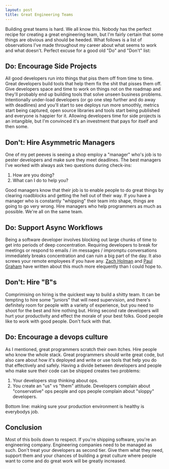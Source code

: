```yaml
---
layout: post
title: Great Engineering Teams
---
```


Building great teams is hard. We all know this. Nobody has the perfect
recipe for creating a great engineering team, but I'm fairly certain
that some things are obvious and should be heeded. What follows is a
list of observations I've made throughout my career about what seems
to work and what doesn't. Perfect excuse for a good old "Do" and
"Don't" list:

Do: Encourage Side Projects
---------------------------

All good developers run into things that piss them off from time to
time. Great developers build tools that help them fix the shit that
pisses them off. Give developers space and time to work on things not
on the roadmap and they'll probably end up building tools that solve
unseen business problems. Intentionally under-load developers (or go
one step further and do away with deadlines) and you'll start to see
deploys run more smoothly, metrics start being captured, open source
libraries and tools start being published and everyone is happier for
it. Allowing developers time for side projects is an intangible, but
I'm convinced it's an investment that pays for itself and then some.

Don't: Hire Asymmetric Managers
-------------------------------

One of my pet peeves is seeing a shop employ a "manager" who's job is
to pester developers and make sure they meet deadlines. The best
managers I've worked with always ask two questions during check-ins:

1. How are you doing? 
2. What can I do to help you?

Good managers know that their job is to enable people to do great
things by clearing roadblocks and getting the hell out of their
way. If you have a manager who is constantly "whipping" their team
into shape, things are going to go very wrong. Hire managers who help
programmers as much as possible. We're all on the same team.

Do: Support Async Workflows
---------------------------

Being a software developer involves blocking out large chunks of time
to get into periods of deep concentration. Requiring developers to
break for meetings or respond to emails / im messages / impromptu
conversations immediately breaks concentration and can ruin a big part
of the day. It also screws your remote employees if you have
any. [Zach
Holman](http://zachholman.com/posts/how-github-works-asynchronous/)
and [Paul Graham](http://www.paulgraham.com/makersschedule.html) have
written about this much more elequently than I could hope to.

Don't: Hire "B"s
----------------

Comprimising on hiring is the quickest way to build a shitty team. It
can be tempting to hire some "juniors" that will need supervision, and
there's definitely room for people with a variety of experience, but
you need to shoot for the best and hire nothing but. Hiring second
rate developers will hurt your productivity and effect the morale of
your best folks. Good people like to work with good people. Don't fuck
with that. 

Do: Encourage a devops culture
------------------------------

As I mentioned, great programmers scratch their own itches. Hire
people who know the whole stack. Great programmers should write great
code, but also care about how it's deployed and write or use tools
that help you do that effectively and safely. Having a divide between
developers and people who make sure their code can be shipped creates
two problems:

1. Your developers stop thinking about ops. 
2. You create an "us" vs "them" attitude. Developers complain about
"conservative" ops people and ops people complain about "sloppy"
developers. 

Bottom line: making sure your production environment is healthy is 
everybodys job.

Conclusion
----------

Most of this boils down to respect. If you're shipping software,
you're an engineering company. Engineering companies need to be
managed as such. Don't treat your developers as second tier. Give them
what they need, support them and your chances of building a great
culture where people want to come and do great work will be greatly
increased.